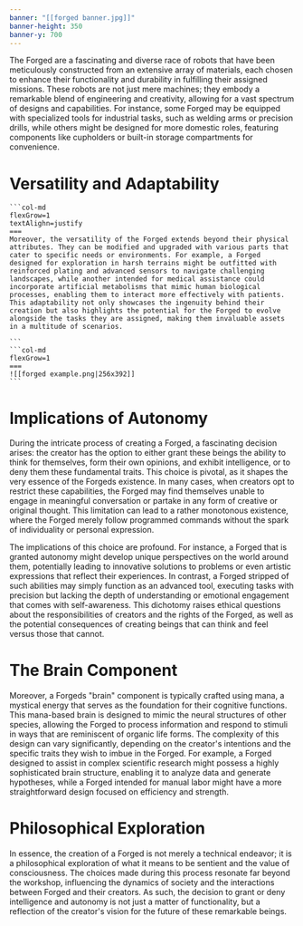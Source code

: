 ```yaml
---
banner: "[[forged banner.jpg]]"
banner-height: 350
banner-y: 700
---
```

The Forged are a fascinating and diverse race of robots that have been meticulously constructed from an extensive array of materials, each chosen to enhance their functionality and durability in fulfilling their assigned missions. These robots are not just mere machines; they embody a remarkable blend of engineering and creativity, allowing for a vast spectrum of designs and capabilities. For instance, some Forged may be equipped with specialized tools for industrial tasks, such as welding arms or precision drills, while others might be designed for more domestic roles, featuring components like cupholders or built-in storage compartments for convenience.
# Versatility and Adaptability

````col
```col-md
flexGrow=1
textAlighn=justify
===
Moreover, the versatility of the Forged extends beyond their physical attributes. They can be modified and upgraded with various parts that cater to specific needs or environments. For example, a Forged designed for exploration in harsh terrains might be outfitted with reinforced plating and advanced sensors to navigate challenging landscapes, while another intended for medical assistance could incorporate artificial metabolisms that mimic human biological processes, enabling them to interact more effectively with patients. This adaptability not only showcases the ingenuity behind their creation but also highlights the potential for the Forged to evolve alongside the tasks they are assigned, making them invaluable assets in a multitude of scenarios.

```
```col-md
flexGrow=1
===
![[forged example.png|256x392]]
```
````

# Implications of Autonomy
During the intricate process of creating a Forged, a fascinating decision arises: the creator has the option to either grant these beings the ability to think for themselves, form their own opinions, and exhibit intelligence, or to deny them these fundamental traits. This choice is pivotal, as it shapes the very essence of the Forgeds existence. In many cases, when creators opt to restrict these capabilities, the Forged may find themselves unable to engage in meaningful conversation or partake in any form of creative or original thought. This limitation can lead to a rather monotonous existence, where the Forged merely follow programmed commands without the spark of individuality or personal expression.

The implications of this choice are profound. For instance, a Forged that is granted autonomy might develop unique perspectives on the world around them, potentially leading to innovative solutions to problems or even artistic expressions that reflect their experiences. In contrast, a Forged stripped of such abilities may simply function as an advanced tool, executing tasks with precision but lacking the depth of understanding or emotional engagement that comes with self-awareness. This dichotomy raises ethical questions about the responsibilities of creators and the rights of the Forged, as well as the potential consequences of creating beings that can think and feel versus those that cannot.



# The Brain Component
Moreover, a Forgeds "brain" component is typically crafted using mana, a mystical energy that serves as the foundation for their cognitive functions. This mana-based brain is designed to mimic the neural structures of other species, allowing the Forged to process information and respond to stimuli in ways that are reminiscent of organic life forms. The complexity of this design can vary significantly, depending on the creator's intentions and the specific traits they wish to imbue in the Forged. For example, a Forged designed to assist in complex scientific research might possess a highly sophisticated brain structure, enabling it to analyze data and generate hypotheses, while a Forged intended for manual labor might have a more straightforward design focused on efficiency and strength.

# Philosophical Exploration
In essence, the creation of a Forged is not merely a technical endeavor; it is a philosophical exploration of what it means to be sentient and the value of consciousness. The choices made during this process resonate far beyond the workshop, influencing the dynamics of society and the interactions between Forged and their creators. As such, the decision to grant or deny intelligence and autonomy is not just a matter of functionality, but a reflection of the creator's vision for the future of these remarkable beings.